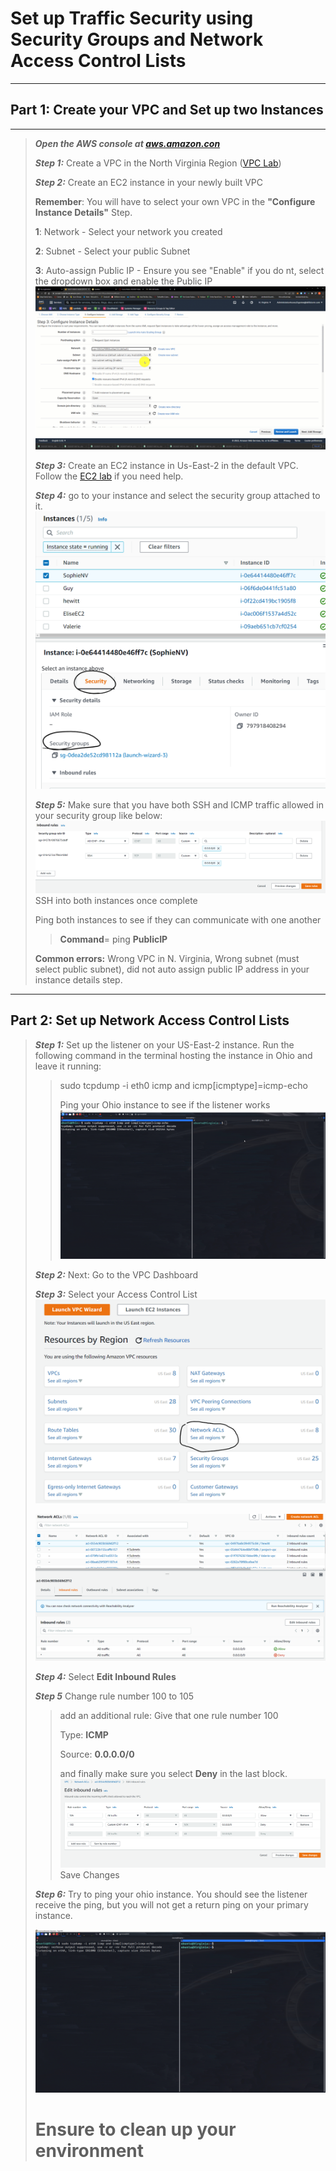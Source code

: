 # Set up Traffic Security using Security Groups and Network Access Control Lists
---
## Part 1: Create your VPC and Set up two Instances
---
>***Open the AWS console at [aws.amazon.con](https://skillstorm.awsapps.com/start)***
>
>***Step 1:*** Create a VPC in the North Virginia Region ([VPC Lab](https://github.com/bdgomey/AWS_Labs/blob/master/Networking/create_VPC.md)) 
>
>***Step 2:*** Create an EC2 instance in your newly built VPC
>
>**Remember**: You will have to select your own VPC in the **"Configure Instance Details"** Step.  
>
>**1**: Network - Select your network you created
>
>**2**: Subnet - Select your public Subnet
>
>**3**: Auto-assign Public IP - Ensure you see "Enable"  if you do nt, select the dropdown box and enable the Public IP
>![configure](images/ec2_config.gif)
>
>***Step 3:*** Create an EC2 instance in Us-East-2 in the default VPC.  Follow the [EC2 lab](https://github.com/bdgomey/AWS_Labs/blob/master/Compute/SSH_to_instance.md) if you need help.
>
>***Step 4:*** go to your instance and select the security group attached to it. 
>![Select NSG](images/select_NSG.png)
>
>***Step 5:*** Make sure that you have both SSH and ICMP traffic allowed in your security group like below:
>![NSG](images/NSG.png)
>SSH into both instances once complete
>
>Ping both instances to see if they can communicate with one another
>
>>**Command**=  ping **PublicIP**
>
>**Common errors:** Wrong VPC in N. Virginia, Wrong subnet (must select public subnet), did not auto assign public IP address in your instance details step.   
---
## Part 2: Set up Network Access Control Lists
>***Step 1:*** Set up the listener on your US-East-2 instance.  Run the following command in the terminal hosting the instance in Ohio and leave it running: 
>
>>sudo tcpdump -i eth0 icmp and icmp[icmptype]=icmp-echo
>>
>>Ping your Ohio instance to see if the listener works
>![ping](images/ping.gif)
>
>***Step 2:*** Next: Go to the VPC Dashboard
>
>***Step 3:*** Select your Access Control List
>![ACL](images/ACL.png)
>
>![ACL-Select](images/acl-select.png)
>
>***Step 4:*** Select **Edit Inbound Rules**
>
>***Step 5*** Change rule number 100 to 105 
>>add an additional rule:  Give that one rule number 100 
>>
>>Type: **ICMP** 
>>
>>Source: **0.0.0.0/0**
>>
>>and finally make sure you select **Deny** in the last block. 
>![inbound](images/inbound.png)
>>Save Changes
>
>***Step 6:*** Try to ping your ohio instance. You should see the listener receive the ping, but you will not get a return ping on your primary instance.  
>
>![Ping_NACL](images/ping_nacl.gif)
>
># Ensure to clean up your environment